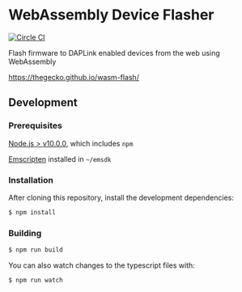 # WebAssembly Device Flasher

[![Circle CI](https://img.shields.io/circleci/project/thegecko/wasm-flash.svg)](https://circleci.com/gh/thegecko/wasm-flash)

Flash firmware to DAPLink enabled devices from the web using WebAssembly

https://thegecko.github.io/wasm-flash/

## Development

### Prerequisites

[Node.js > v10.0.0](https://nodejs.org), which includes `npm`

[Emscripten](https://emscripten.org/) installed in `~/emsdk`

### Installation

After cloning this repository, install the development dependencies:

```bash
$ npm install
```

### Building

```bash
$ npm run build
```

You can also watch changes to the typescript files with:

```bash
$ npm run watch
```
